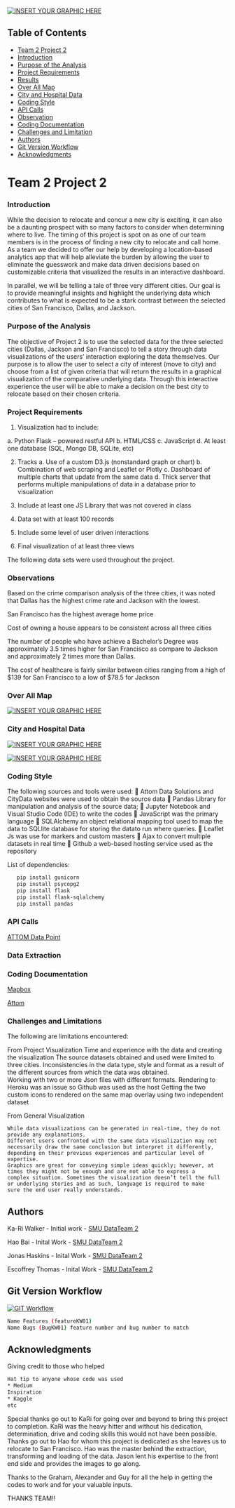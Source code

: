 [![INSERT YOUR GRAPHIC HERE](https://github.com/ButtonWalker/Team2_Project2/blob/master/resources/Images/geoSpatialVis.png)](Images/geoSpatialVis.png?raw=true)

<!-- TABLE OF CONTENTS -->
## Table of Contents

- [Team 2 Project 2](#Team-2-Project-2)
- [Introduction](#Introduction)
- [Purpose of the Analysis](#Purpose-of-the-Analysis)
- [Project Requirements](#Project-Requirements)    
- [Results](#Results)
- [Over All Map](#Over-All-Map)
- [City and Hospital Data](#City-and-Hospital-Data)
- [Coding Style](#Coding-Style)
- [API Calls](#API-Calls)
- [Observation](#Observation)
- [Coding Documentation](#Coding-Documentation)
- [Challenges and Limitation](#Challenges-And-Limitation)
- [Authors](#Authors)
- [Git Version Workflow](#Git-Version-Workflow)
- [Acknowledgments](#Acknowledgments)

# Team 2 Project 2

### Introduction
While the decision to relocate and concur a new city is exciting, it can also be a daunting prospect with so many factors to consider when determining where to live.  The timing of this project is spot on as one of our team members is in the process of finding a new city to relocate and call home. As a team we decided to offer our help by developing a location-based analytics app that will help alleviate the burden by allowing the user to eliminate the guesswork and make data driven decisions based on customizable criteria that visualized the results in an interactive dashboard.

In parallel, we will be telling a tale of three very different cities.  Our goal is to provide meaningful insights and highlight the underlying data which contributes to what is expected to be a stark contrast between the selected cities of San Francisco, Dallas, and Jackson. 

### Purpose of the Analysis
The objective of Project 2 is to use the selected data for the three selected cities (Dallas, Jackson and San Francisco) to tell a story through data visualizations of the users’ interaction exploring the data themselves. Our purpose is to allow the user to select a city of interest (move to city) and choose from a list of given criteria that will return the results in a graphical visualization of the comparative underlying data. Through this interactive experience the user will be able to make a decision on the best city to relocate based on their chosen criteria. 
 
### Project Requirements
1. Visualization had to include:

a.	Python Flask – powered restful API
b.	HTML/CSS
c.	JavaScript
d.	At least one database (SQL, Mongo DB, SQLite, etc)

2.	Tracks
a.	Use of a custom D3.js (nonstandard graph or chart)
b.	Combination of web scraping and Leaflet or Plotly
c.	Dashboard of multiple charts that update from the same data
d.	Thick server that performs multiple manipulations of data in a database prior to visualization

3.	Include at least one JS Library that was not covered in class
4.	Data set with at least 100 records
5.	Include some level of user driven interactions
6.	Final visualization of at least three views


The following data sets were used throughout the project.



### Observations
Based on the crime comparison analysis of the three cities, it was noted that Dallas has the highest crime rate and Jackson with the lowest.

San Francisco has the  highest average home price

Cost of owning a house appears to be consistent across all three cities

The number of people who have achieve a Bachelor’s Degree was approximately 3.5 times higher for San Francisco as compare to Jackson and approximately 2 times more than Dallas.

The cost of healthcare is fairly similar between cities ranging from a high of $139 for San Francisco to a low of $78.5 for Jackson


### Over All Map

[![INSERT YOUR GRAPHIC HERE](https://github.com/ButtonWalker/Team2_Project_2/blob/master/Images/siteImage1.png)](Images/siteImage1.png?raw=true)

### City and Hospital Data

[![INSERT YOUR GRAPHIC HERE](https://github.com/ButtonWalker/Team2_Project_2/blob/master/Images/siteImage2.png)](Images/siteImage2.png?raw=true)

[![INSERT YOUR GRAPHIC HERE](https://github.com/ButtonWalker/Team2_Project_2/blob/master/Images/siteImage3.png)](Images/siteImage3.png?raw=true)


### Coding Style

The following sources and tools were used: 
	Attom Data Solutions and CityData websites were used to obtain the source data 
	Pandas Library for manipulation and analysis of the source data; 
	Jupyter Notebook and Visual Studio Code (IDE) to write the codes 
	JavaScript was the primary language
	SQLAlchemy an object relational mapping tool used to map the data to SQLlite database for storing the datato run where queries. 
	Leaflet Js was use for markers and custom masters
	Ajax to convert multiple datasets in real time
	Github a web-based hosting service used as the repository

List of dependencies:
```sh
   pip install gunicorn
   pip install psycopg2
   pip install flask
   pip install flask-sqlalchemy
   pip install pandas
```
### API Calls

[ATTOM Data Point](https://api.gateway.attomdata.com/propertyapi/v1.0.0/property/detail?id=1234)

### Data Extraction

### Coding Documentation
[Mapbox](https://www.mapbox.com/)

[Attom](https://api.developer.attomdata.com/home)

### Challenges and Limitations
The following are limitations encountered:

From Project Visualization
   Time and experience with the data and creating the visualization
   The source datasets obtained and used were limited to three cities. 
   Inconsistencies in the data type, style and format as a result of the different sources from which the data was obtained.   
   Working with two or more Json files with different formats. 
   Rendering to Heroku was an issue so Github was used as the host
   Getting the two custom icons to rendered on the same map overlay using two independent dataset

From General Visualization

 	While data visualizations can be generated in real-time, they do not provide any explanations. 
 	Different users confronted with the same data visualization may not necessarily draw the same conclusion but interpret it differently,   depending on their previous experiences and particular level of expertise.
 	Graphics are great for conveying simple ideas quickly; however, at times they might not be enough and are not able to express a         complex situation. Sometimes the visualization doesn’t tell the full or underlying stories and as such, language is required to make     sure the end user really understands.




## Authors

Ka-Ri Walker - Initial work - [SMU DataTeam 2](https://github.com/ButtonWalker)

Hao Bai - Inital Work - [SMU DataTeam 2](https://github.com/haobaids)

Jonas Haskins - Inital Work - [SMU DataTeam 2](https://github.com/jhhaskins)

Escoffrey Thomas - Inital Work - [SMU DataTeam 2](https://github.com/Escoffrey)

## Git Version Workflow

[![GIT Workflow](https://github.com/ButtonWalker/Team3_Project1/blob/master/GitWorkFlow.png)]()
```sh
Name Features (featureKW01)
Name Bugs (BugKW01) feature number and bug number to match
```
## Acknowledgments
Giving credit to those who helped
```sh
Hat tip to anyone whose code was used
* Medium
Inspiration
* Kaggle
etc
```
Special thanks go out to KaRi for going over and beyond to bring this project to completion.  KaRi was the heavy hitter and without his dedication, determination, drive and coding skills this would not have been possible.  Thanks go out to Hao for whom this project is dedicated as she leaves us to relocate to San Francisco.  Hao was the master behind the extraction, transforming and loading of the data.  Jason lent his expertise to the front end side and provides the images to go along.  

Thanks to the Graham, Alexander and Guy for all the help in getting the codes to work and for your valuable inputs.

THANKS TEAM!!

